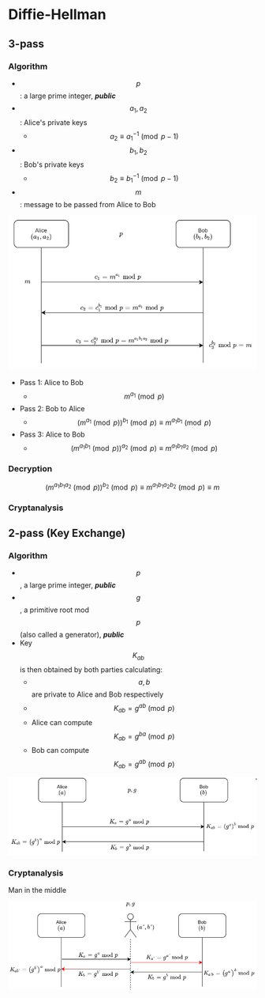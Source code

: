 # Diffie-Hellman

## 3-pass

### Algorithm

* $$p$$: a large prime integer, _**public**_
* $$a_1,a_2$$: Alice's private keys
  * $$a_2\equiv {a_1}^{-1}\pmod {p-1}$$
* $$b_1,b_2$$: Bob's private keys
  * $$b_2\equiv {b_1}^{-1}\pmod {p-1}$$
* $$m$$: message to be passed from Alice to Bob

![Alice passing message to Bob](../.gitbook/assets/3-pass.PNG)

* Pass 1: Alice to Bob
  * $$m^{a_1}\pmod p$$
* Pass 2: Bob to Alice
  * $$(m^{a_1}\pmod p)^{b_1}\pmod p\equiv m^{a_1b_1}\pmod p$$
* Pass 3: Alice to Bob
  * $$(m^{a_1b_1}\pmod p)^{a_2}\pmod p\equiv m^{a_1b_1a_2}\pmod p$$

### Decryption

$$(m^{a_1b_1a_2}\pmod p)^{b_2}\pmod p\equiv m^{a_1b_1a_2b_2}\pmod p\equiv m$$

### Cryptanalysis

## 2-pass \(Key Exchange\)

### Algorithm

* $$p$$, a large prime integer, _**public**_
* $$g$$, a primitive root mod $$p$$\(also called a generator\), _**public**_
* Key $$K_{ab}$$is then obtained by both parties calculating:
  * $$a,b$$ are private to Alice and Bob respectively
  * $$K_{ab}=g^{ab}\pmod p$$
  * Alice can compute $$K_{ab}=g^{ba}\pmod p$$
  * Bob can compute $$K_{ab}=g^{ab}\pmod p$$

![Alice and Bob sharing the key](../.gitbook/assets/key-exchange.png)

### Cryptanalysis

Man in the middle

![](../.gitbook/assets/key-exchange-mitm.png)

